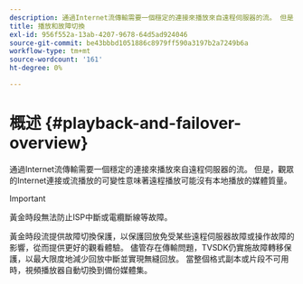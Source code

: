 ```yaml
---
description: 通過Internet流傳輸需要一個穩定的連接來播放來自遠程伺服器的流。 但是，觀眾的Internet連接或流播放的可變性意味著遠程播放可能沒有本地播放的媒體質量。
title: 播放和故障切換
exl-id: 956f552a-13ab-4207-9678-64d5ad924046
source-git-commit: be43bbbd1051886c8979ff590a3197b2a7249b6a
workflow-type: tm+mt
source-wordcount: '161'
ht-degree: 0%

---
```


# 概述 {#playback-and-failover-overview}

通過Internet流傳輸需要一個穩定的連接來播放來自遠程伺服器的流。 但是，觀眾的Internet連接或流播放的可變性意味著遠程播放可能沒有本地播放的媒體質量。

>[!IMPORTANT]
>
>黃金時段無法防止ISP中斷或電纜斷線等故障。

黃金時段流提供故障切換保護，以保護回放免受某些遠程伺服器故障或操作故障的影響，從而提供更好的觀看體驗。 儘管存在傳輸問題，TVSDK仍實施故障轉移保護，以最大限度地減少回放中斷並實現無縫回放。 當整個格式副本或片段不可用時，視頻播放器自動切換到備份媒體集。
